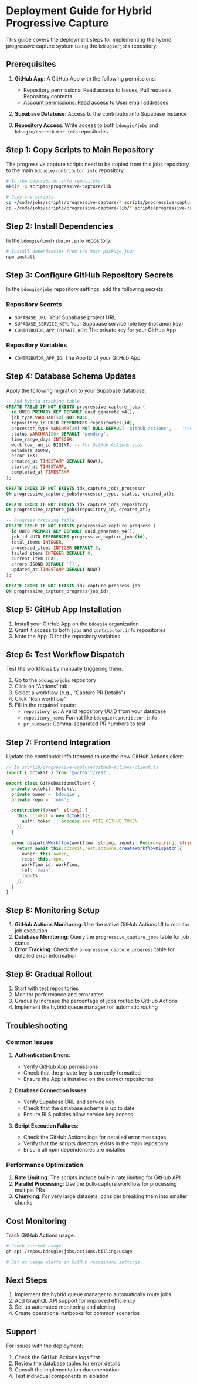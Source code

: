 # Deployment Guide for Hybrid Progressive Capture

This guide covers the deployment steps for implementing the hybrid progressive capture system using the `bdougie/jobs` repository.

## Prerequisites

1. **GitHub App**: A GitHub App with the following permissions:
   - Repository permissions: Read access to Issues, Pull requests, Repository contents
   - Account permissions: Read access to User email addresses

2. **Supabase Database**: Access to the contributor.info Supabase instance

3. **Repository Access**: Write access to both `bdougie/jobs` and `bdougie/contributor.info` repositories

## Step 1: Copy Scripts to Main Repository

The progressive capture scripts need to be copied from this jobs repository to the main `bdougie/contributor.info` repository:

```bash
# In the contributor.info repository
mkdir -p scripts/progressive-capture/lib

# Copy the scripts
cp ~/code/jobs/scripts/progressive-capture/* scripts/progressive-capture/
cp ~/code/jobs/scripts/progressive-capture/lib/* scripts/progressive-capture/lib/
```

## Step 2: Install Dependencies

In the `bdougie/contributor.info` repository:

```bash
# Install dependencies from the main package.json
npm install
```

## Step 3: Configure GitHub Repository Secrets

In the `bdougie/jobs` repository settings, add the following secrets:

### Repository Secrets
- `SUPABASE_URL`: Your Supabase project URL
- `SUPABASE_SERVICE_KEY`: Your Supabase service role key (not anon key)
- `CONTRIBUTOR_APP_PRIVATE_KEY`: The private key for your GitHub App

### Repository Variables
- `CONTRIBUTOR_APP_ID`: The App ID of your GitHub App

## Step 4: Database Schema Updates

Apply the following migration to your Supabase database:

```sql
-- Add hybrid tracking table
CREATE TABLE IF NOT EXISTS progressive_capture_jobs (
  id UUID PRIMARY KEY DEFAULT uuid_generate_v4(),
  job_type VARCHAR(50) NOT NULL,
  repository_id UUID REFERENCES repositories(id),
  processor_type VARCHAR(20) NOT NULL DEFAULT 'github_actions', -- 'inngest' or 'github_actions'
  status VARCHAR(20) DEFAULT 'pending',
  time_range_days INTEGER,
  workflow_run_id BIGINT, -- For GitHub Actions jobs
  metadata JSONB,
  error TEXT,
  created_at TIMESTAMP DEFAULT NOW(),
  started_at TIMESTAMP,
  completed_at TIMESTAMP
);

CREATE INDEX IF NOT EXISTS idx_capture_jobs_processor 
ON progressive_capture_jobs(processor_type, status, created_at);

CREATE INDEX IF NOT EXISTS idx_capture_jobs_repository 
ON progressive_capture_jobs(repository_id, created_at);

-- Progress tracking table
CREATE TABLE IF NOT EXISTS progressive_capture_progress (
  id UUID PRIMARY KEY DEFAULT uuid_generate_v4(),
  job_id UUID REFERENCES progressive_capture_jobs(id),
  total_items INTEGER,
  processed_items INTEGER DEFAULT 0,
  failed_items INTEGER DEFAULT 0,
  current_item TEXT,
  errors JSONB DEFAULT '[]',
  updated_at TIMESTAMP DEFAULT NOW()
);

CREATE INDEX IF NOT EXISTS idx_capture_progress_job 
ON progressive_capture_progress(job_id);
```

## Step 5: GitHub App Installation

1. Install your GitHub App on the `bdougie` organization
2. Grant it access to both `jobs` and `contributor.info` repositories
3. Note the App ID for the repository variables

## Step 6: Test Workflow Dispatch

Test the workflows by manually triggering them:

1. Go to the `bdougie/jobs` repository
2. Click on "Actions" tab
3. Select a workflow (e.g., "Capture PR Details")
4. Click "Run workflow"
5. Fill in the required inputs:
   - `repository_id`: A valid repository UUID from your database
   - `repository_name`: Format like `bdougie/contributor.info`
   - `pr_numbers`: Comma-separated PR numbers to test

## Step 7: Frontend Integration

Update the contributor.info frontend to use the new GitHub Actions client:

```typescript
// In src/lib/progressive-capture/github-actions-client.ts
import { Octokit } from '@octokit/rest';

export class GitHubActionsClient {
  private octokit: Octokit;
  private owner = 'bdougie';
  private repo = 'jobs';

  constructor(token?: string) {
    this.octokit = new Octokit({
      auth: token || process.env.VITE_GITHUB_TOKEN
    });
  }

  async dispatchWorkflow(workflow: string, inputs: Record<string, string>) {
    return await this.octokit.rest.actions.createWorkflowDispatch({
      owner: this.owner,
      repo: this.repo,
      workflow_id: workflow,
      ref: 'main',
      inputs
    });
  }
}
```

## Step 8: Monitoring Setup

1. **GitHub Actions Monitoring**: Use the native GitHub Actions UI to monitor job execution
2. **Database Monitoring**: Query the `progressive_capture_jobs` table for job status
3. **Error Tracking**: Check the `progressive_capture_progress` table for detailed error information

## Step 9: Gradual Rollout

1. Start with test repositories
2. Monitor performance and error rates
3. Gradually increase the percentage of jobs routed to GitHub Actions
4. Implement the hybrid queue manager for automatic routing

## Troubleshooting

### Common Issues

1. **Authentication Errors**: 
   - Verify GitHub App permissions
   - Check that the private key is correctly formatted
   - Ensure the App is installed on the correct repositories

2. **Database Connection Issues**:
   - Verify Supabase URL and service key
   - Check that the database schema is up to date
   - Ensure RLS policies allow service key access

3. **Script Execution Failures**:
   - Check the GitHub Actions logs for detailed error messages
   - Verify that the scripts directory exists in the main repository
   - Ensure all npm dependencies are installed

### Performance Optimization

1. **Rate Limiting**: The scripts include built-in rate limiting for GitHub API
2. **Parallel Processing**: Use the bulk-capture workflow for processing multiple PRs
3. **Chunking**: For very large datasets, consider breaking them into smaller chunks

## Cost Monitoring

Track GitHub Actions usage:

```bash
# Check current usage
gh api /repos/bdougie/jobs/actions/billing/usage

# Set up usage alerts in GitHub repository settings
```

## Next Steps

1. Implement the hybrid queue manager to automatically route jobs
2. Add GraphQL API support for improved efficiency
3. Set up automated monitoring and alerting
4. Create operational runbooks for common scenarios

## Support

For issues with the deployment:

1. Check the GitHub Actions logs first
2. Review the database tables for error details
3. Consult the implementation documentation
4. Test individual components in isolation